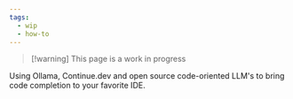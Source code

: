 ```yaml
---
tags:
  - wip
  - how-to
---
```

> [!warning] This page is a work in progress

Using Ollama, Continue.dev and open source code-oriented LLM's to bring code completion to your favorite IDE. 
